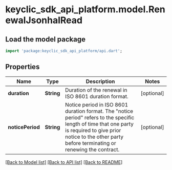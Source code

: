 # keyclic_sdk_api_platform.model.RenewalJsonhalRead

## Load the model package
```dart
import 'package:keyclic_sdk_api_platform/api.dart';
```

## Properties
Name | Type | Description | Notes
------------ | ------------- | ------------- | -------------
**duration** | **String** | Duration of the renewal in ISO 8601 duration format. | [optional] 
**noticePeriod** | **String** | Notice period in ISO 8601 duration format. The \"notice period\" refers to the specific length of time that one party is required to give prior notice to the other party before terminating or renewing the contract. | [optional] 

[[Back to Model list]](../README.md#documentation-for-models) [[Back to API list]](../README.md#documentation-for-api-endpoints) [[Back to README]](../README.md)



